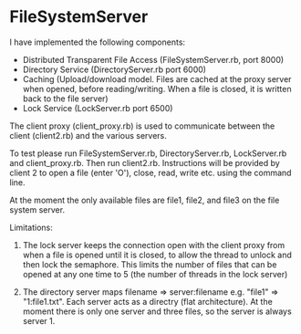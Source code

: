 # FileSystemServer

I have implemented the following components:
- Distributed Transparent File Access (FileSystemServer.rb, port 8000)
- Directory Service (DirectoryServer.rb port 6000)
- Caching (Upload/download model. Files are cached at the proxy server when opened, before reading/writing. When a file is closed, it is written back to the file server)
- Lock Service (LockServer.rb port 6500)

The client proxy (client_proxy.rb) is used to communicate between the client (client2.rb) and the various servers.

To test please run FileSystemServer.rb, DirectoryServer.rb, LockServer.rb and client_proxy.rb. Then run client2.rb. Instructions will be provided by client 2 to open a file (enter 'O'), close, read, write etc. using the command line. 

At the moment the only available files are file1, file2, and file3 on the file system server. 

Limitations:
1) The lock server keeps the connection open with the client proxy from when a file is opened until it is closed, to allow the thread to unlock and then lock the semaphore. This limits the number of files that can be opened at any one time to 5 (the number of threads in the lock server)

2) The directory server maps filename => server:filename e.g. "file1" => "1:file1.txt". Each server acts as a directry (flat architecture). At the moment there is only one server and three files, so the server is always server 1. 
